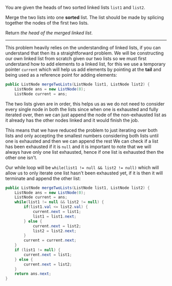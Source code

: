 You are given the heads of two sorted linked lists `list1` and `list2`.

Merge the two lists into one **sorted** list. The list should be made by splicing together the nodes of the first two lists.

Return _the head of the merged linked list_.
***
This problem heavily relies on the understanding of linked lists, if you can understand that then its a straightforward problem. We will be constructing our own linked list from scratch given our two lists so we must first understand how to add elements to a linked list, for this we use a temporary pointer `current` which will help us add elements by pointing at the **tail** and being used as a reference point for adding elements:
```java
public ListNode mergeTwoLists(ListNode list1, ListNode list2) {
	ListNode ans = new ListNode(0);
	ListNode current = ans;
```
The two lists given are in order, this helps us as we do not need to consider every single node in both the lists since when one is exhausted and fully iterated over, then we can just append the node of the non-exhausted list as it already has the other nodes linked and it would finish the job.

This means that we have reduced the problem to just iterating over both lists and only accepting the smallest numbers considering both lists until one is exhausted and then we can append the rest
We can check if a list has been exhausted if it is `null` and it is important to note that we will always have only one list exhausted, hence if one list is exhausted then the other one isn't.

Our while loop will be `while(list1 != null && list2 != null)` which will allow us to only iterate one list hasn't been exhausted yet, if it is then it will terminate and append the other list:
```java
public ListNode mergeTwoLists(ListNode list1, ListNode list2) {
	ListNode ans = new ListNode(0);
	ListNode current = ans;
	while(list1 != null && list2 != null) {
		if(list1.val <= list2.val) {
			current.next = list1;
			list1 = list1.next;
		} else {
			current.next = list2;
			list2 = list2.next;
		}
		current = current.next;
	}
	if (list1 != null) {
		current.next = list1;
	} else {
		current.next = list2;
	}
	return ans.next;
}
```